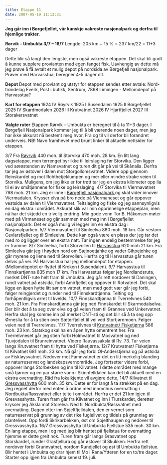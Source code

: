 ```yaml
---
title: Etappe 11
date: 2007-05-19 11:13:31
---
```


<strong>Jeg går inn i Børgefjellet, vår kanskje vakreste nasjonalpark og derfra til hjemlige trakter.</strong>

<strong>Rørvik – Umbukta 3/7 – 16/7</strong>
Lengde: 205 km + 15 %        = 237 km/22 = 11+3 dager

Dette blir så langt den lengste, men også vakreste etappen. Det skal bli godt å kunne supplere provianten med egen fanget fisk. Uavhengig av dette må jeg prøve å få avtalt et mulig depot på nordsida av Børgefjell nasjonalpark. Prøver med Harvasstua, beregner 4-5 dager dit.

<strong>Depot </strong>
Depot med proviant og utstyr for etappen sendes etter avtale:  Nord-trøndelag Everk, Post i butikk, Sentrum, 7898 Limingen - Mellomdepot på Harvasstua?

<strong>Kart for etappen </strong>
1924 IV    Røyrvik
1925 I        Susendalen
1925 II        Børgefjellet
2025 IV    Skardmodalen
2026 III    Krutvatnet
2026 IV    Hjartfjellet
2027 III    Storakersvatnet

<strong>Valgte ruter</strong>
Etappen Rørvik – Umbukta er beregnet til å ta 11+3 dager. I Børgefjell Nasjonalpark kommer jeg til å bli værende noen dager, men jeg har ikke akkurat nå bestemt meg hvor. Fra og til vil derfor bli forandret underveis.
NB!  Navn framhevet med brunt linker til aktuelle nettsider for etappen.

3/7
Fra <a href="http://visitborgefjell.no/index.php">Røyrvik</a> 440 moh. til Storvika 470 moh. 28 km. En litt lang dagsetappe, men terrenget byr ikke til leirslaging før Storvika. Den ligger ved sørøstenden av Namsvatnet og turen dit går på vei til Skånalia. Derfra tar jeg av østover i dalen mot Storgollomsvatnet. Videre opp gjennom Reinskardet og mot Rohthetjeklumpen og mer eller mindre strake veien til Storvika. Muligens, om jeg ikke er for trøtt tar jeg en ekstra kilometer opp lia til ei av småtjønnene for fiske og leirslaging.
4/7
Storvika til Viermavatnet 798 moh. 21 km. Jeg er inne i <a href="http://www.dirnat.no/borgefjell">Børgefjell nasjonalpark </a>og skal vider innover Viermadalen. Krysser elva på bro nede på Viermaneset og går oppover vestsida av dalen til Viermavatnet. Teltslaging og fiske og jeg sannsynligvis en dag ekstra i området. Akkurat slik var min opprinnelige etappeplan, men nå har det skjedd en trivelig endring. Min gode venn Tor B. Håkonsen møter med på Virmaneset og går sammen med meg inn i Børgefjellet nasjonalpark. Det er også mulig vi legger inn en ekstra dag i Nasjonalparken.
5/7
Viermavatnet til Simleelva 880 moh. 18 km.  Går vestom Cevlarsfjellet og til Simleelva. Dette kan også være en plass der jeg tar det med ro og ligger over en ekstra natt. Tar ingen endelig bestemmelse før jeg er framme.
8/7
Simleelva, forbi Storvollen til <a href="http://www.susendal.no/Fakta.html">Harvasstua</a> 620 moh 21 km. Fra Simleelva går jeg i høyden nord om Sæjnoetjahke og vader Gihpejohke og går myrene og liene ned til Storvollen. Herfra og til Harvasstua går turen delvis på vei. På Harvasstua har jeg mellomdepot for etappen. (Mellomdepotet er flyttet til Kroken i Susendalen).
9/7
Harvasstua til Finnskartjønna 835 moh 17 km. Fra Harvasstua følger jeg Nordlandsruta, merket DNT-rute helt fram til Umbukta. Jeg går rett nordover til Daningen,  rundt vatnet på østsida, forbi Amirfjellet og oppover til Rotvatnet. Det skal ligge en åpen hytte litt sør om vatnet, men med godt vær går jeg forbi, følger reingjerdet og runder ned til Finnskardtjønna. Telting og forhåpentligvis ørret til kvelds.
10/7
Finnskardtjønna til Tverrelvnes 540 moh. 21 km. Fra Finnskardtjønna går jeg ned Finnskardet til Skarmodalselva. Der blir det å ta seg over elva og gå veien fram til Grannes ved Unkervatnet. Herfra skal jeg komme inn på merket DNT-sti og det blir så å ta seg opp Ørneslia for å ta stien over Sæterfjellet til vei ved Stortjørnmoen. Følger veien ned til Tverrelvnes.
11/7
Tverrelvnes til <a href="http://www.krutfjellvegen.net/turstier.shtml">Krutvatnet/ Fisketjørna</a> 586 moh. 23 km. Statskog skal ha en åpen hytte omentrent her. Fra Tverrelvneset går jeg stien forbi Holmvatnet til Mosvatnet og ned Tjuvjodalen til Brunreinvatnet. Videre Rauvassaksla til Rv. 73. Tar veien langs Krutvatnet fram til hytta ved Fisketjørna.
12/7
Krutvatnet/ Fisketjørna til Kilvatnet 681 moh. 23 km. Nå går jeg forbi Ol-Anderstjørna og på østsida av Fiskløysvatnet. Nedover mot Famnvatnet er det en litt merkelig blanding av naturreservat og landskapsvernområde. Jeg fortsetter videre forbi, oppover langs Storbekken og inn til Kilvatnet. I dette området med mange små tjørner og en par større vann i Skinnfelldalen kan det bli aktuelt med en ekstra overnatting. Råd fra lokalkjente vil avgjøre dette,
14/7
Kilvatnet til <a href="http://www.hemnesturistforening.no/archives/category/hytter/gressvasshytta">Gressvasshytta</a> 600 moh. 35 km. Dette er for langt å ta strekket på en dag. Jeg regnet derfor med enten å ordne med innomhus overnatting i Nordbukta/Røssvatnet eller telte i området. Herfra er det 21 km igjen til Gresvasshytta. Turen fram går fra Kilvatnet og inn i Tiurskardet, deretter krysser jeg Aksla mot Storelva. Ned til Nordbukta/Røssvatnet med overnatting. Dagen etter inn Spjeltfjelldalen, den er vernet som naturreservat på grunnlag av det rike fuglelivet og tildels på grunnlag av plantelivet. Opp fordi Skrikarbekken, øst om Spjelthaugen og nedover til Gressvasshytta.
16/7
Gressvasshytta til Umbukta Fjellstue 535 moh. 30 km. En lang etappe, men i og med jeg blir hentet på fjellstua for overnatting hjemme er dette greit nok. Turen fram går langs Grasvatnet opp Storskardet, runder Grasfjellura og går østover til Skukken. Herfra rett nordover forbi Grunnvatnet, nordom Rundjellet og øst til Umbukta fjellstue.
Blir hentet i Umbukta og drar hjem til Mo i Rana/Ytteren for en to/tre dager. Starter opp igjen fra Umbukta senest 19. juli.
